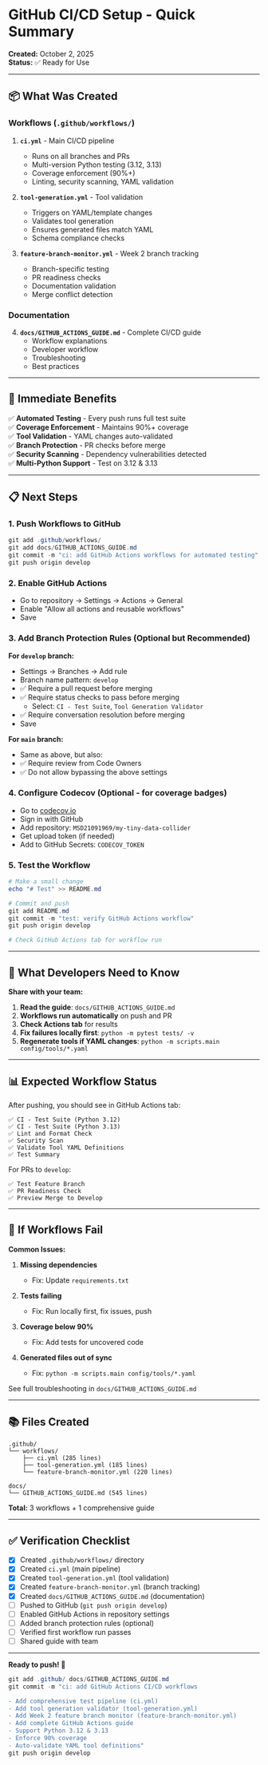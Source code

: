 # GitHub CI/CD Setup - Quick Summary

**Created:** October 2, 2025  
**Status:** ✅ Ready for Use

---

## 📦 What Was Created

### **Workflows** (`.github/workflows/`)

1. **`ci.yml`** - Main CI/CD pipeline
   - Runs on all branches and PRs
   - Multi-version Python testing (3.12, 3.13)
   - Coverage enforcement (90%+)
   - Linting, security scanning, YAML validation

2. **`tool-generation.yml`** - Tool validation
   - Triggers on YAML/template changes
   - Validates tool generation
   - Ensures generated files match YAML
   - Schema compliance checks

3. **`feature-branch-monitor.yml`** - Week 2 branch tracking
   - Branch-specific testing
   - PR readiness checks
   - Documentation validation
   - Merge conflict detection

### **Documentation**

4. **`docs/GITHUB_ACTIONS_GUIDE.md`** - Complete CI/CD guide
   - Workflow explanations
   - Developer workflow
   - Troubleshooting
   - Best practices

---

## 🚀 Immediate Benefits

✅ **Automated Testing** - Every push runs full test suite  
✅ **Coverage Enforcement** - Maintains 90%+ coverage  
✅ **Tool Validation** - YAML changes auto-validated  
✅ **Branch Protection** - PR checks before merge  
✅ **Security Scanning** - Dependency vulnerabilities detected  
✅ **Multi-Python Support** - Test on 3.12 & 3.13  

---

## 📋 Next Steps

### **1. Push Workflows to GitHub**

```powershell
git add .github/workflows/
git add docs/GITHUB_ACTIONS_GUIDE.md
git commit -m "ci: add GitHub Actions workflows for automated testing"
git push origin develop
```

### **2. Enable GitHub Actions**

- Go to repository → Settings → Actions → General
- Enable "Allow all actions and reusable workflows"
- Save

### **3. Add Branch Protection Rules** (Optional but Recommended)

**For `develop` branch:**
- Settings → Branches → Add rule
- Branch name pattern: `develop`
- ✅ Require a pull request before merging
- ✅ Require status checks to pass before merging
  - Select: `CI - Test Suite`, `Tool Generation Validator`
- ✅ Require conversation resolution before merging
- Save

**For `main` branch:**
- Same as above, but also:
- ✅ Require review from Code Owners
- ✅ Do not allow bypassing the above settings

### **4. Configure Codecov** (Optional - for coverage badges)

- Go to [codecov.io](https://codecov.io)
- Sign in with GitHub
- Add repository: `MSD21091969/my-tiny-data-collider`
- Get upload token (if needed)
- Add to GitHub Secrets: `CODECOV_TOKEN`

### **5. Test the Workflow**

```powershell
# Make a small change
echo "# Test" >> README.md

# Commit and push
git add README.md
git commit -m "test: verify GitHub Actions workflow"
git push origin develop

# Check GitHub Actions tab for workflow run
```

---

## 🎯 What Developers Need to Know

**Share with your team:**

1. **Read the guide**: `docs/GITHUB_ACTIONS_GUIDE.md`
2. **Workflows run automatically** on push and PR
3. **Check Actions tab** for results
4. **Fix failures locally first**: `python -m pytest tests/ -v`
5. **Regenerate tools if YAML changes**: `python -m scripts.main config/tools/*.yaml`

---

## 📊 Expected Workflow Status

After pushing, you should see in GitHub Actions tab:

```
✅ CI - Test Suite (Python 3.12)
✅ CI - Test Suite (Python 3.13)
✅ Lint and Format Check
✅ Security Scan
✅ Validate Tool YAML Definitions
✅ Test Summary
```

For PRs to `develop`:
```
✅ Test Feature Branch
✅ PR Readiness Check
✅ Preview Merge to Develop
```

---

## 🔧 If Workflows Fail

**Common Issues:**

1. **Missing dependencies**
   - Fix: Update `requirements.txt`

2. **Tests failing**
   - Fix: Run locally first, fix issues, push

3. **Coverage below 90%**
   - Fix: Add tests for uncovered code

4. **Generated files out of sync**
   - Fix: `python -m scripts.main config/tools/*.yaml`

See full troubleshooting in `docs/GITHUB_ACTIONS_GUIDE.md`

---

## 📚 Files Created

```
.github/
└── workflows/
    ├── ci.yml (285 lines)
    ├── tool-generation.yml (185 lines)
    └── feature-branch-monitor.yml (220 lines)

docs/
└── GITHUB_ACTIONS_GUIDE.md (545 lines)
```

**Total:** 3 workflows + 1 comprehensive guide

---

## ✅ Verification Checklist

- [x] Created `.github/workflows/` directory
- [x] Created `ci.yml` (main pipeline)
- [x] Created `tool-generation.yml` (tool validation)
- [x] Created `feature-branch-monitor.yml` (branch tracking)
- [x] Created `docs/GITHUB_ACTIONS_GUIDE.md` (documentation)
- [ ] Pushed to GitHub (`git push origin develop`)
- [ ] Enabled GitHub Actions in repository settings
- [ ] Added branch protection rules (optional)
- [ ] Verified first workflow run passes
- [ ] Shared guide with team

---

**Ready to push! 🚀**

```powershell
git add .github/ docs/GITHUB_ACTIONS_GUIDE.md
git commit -m "ci: add GitHub Actions CI/CD workflows

- Add comprehensive test pipeline (ci.yml)
- Add tool generation validator (tool-generation.yml)
- Add Week 2 feature branch monitor (feature-branch-monitor.yml)
- Add complete GitHub Actions guide
- Support Python 3.12 & 3.13
- Enforce 90% coverage
- Auto-validate YAML tool definitions"
git push origin develop
```
